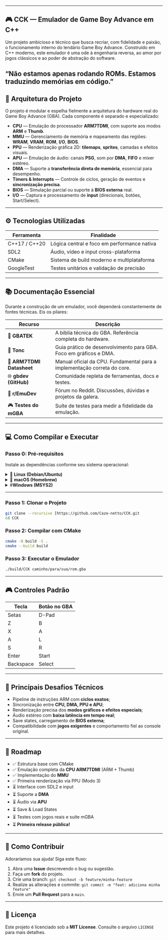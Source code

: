 
---
## 🎮 CCK — Emulador de Game Boy Advance em C++
Um projeto ambicioso e técnico que busca recriar, com fidelidade e paixão, o funcionamento interno do lendário Game Boy Advance. Construído em C++ moderno, este emulador é uma ode à engenharia reversa, ao amor por jogos clássicos e ao poder de abstração do software.

“Não estamos apenas rodando ROMs. Estamos traduzindo memórias em código.”
---

## 🧩 Arquitetura do Projeto

O projeto é modular e espelha fielmente a arquitetura do hardware real do Game Boy Advance (GBA). Cada componente é separado e especializado:

* **CPU** — Emulação do processador **ARM7TDMI**, com suporte aos modos **ARM** e **Thumb**.
* **MMU** — Gerenciamento de memória e mapeamento das regiões: **WRAM**, **VRAM**, **ROM**, **I/O**, **BIOS**.
* **PPU** — Renderização gráfica 2D: **tilemaps**, **sprites**, camadas e efeitos visuais.
* **APU** — Emulação de áudio: canais **PSG**, som por **DMA**, **FIFO** e mixer estéreo.
* **DMA** — Suporte a **transferência direta de memória**, essencial para desempenho.
* **Timers & Interrupts** — Controle de ciclos, geração de eventos e **sincronização precisa**.
* **BIOS** — Simulação parcial ou suporte à **BIOS externa** real.
* **I/O** — Captura e processamento de **input** (direcionais, botões, Start/Select).

---

## ⚙️ Tecnologias Utilizadas

| Ferramenta    | Finalidade                                  |
| ------------- | ------------------------------------------- |
| C++17 / C++20 | Lógica central e foco em performance nativa |
| SDL2          | Áudio, vídeo e input cross-plataforma       |
| CMake         | Sistema de build moderno e multiplataforma  |
| GoogleTest    | Testes unitários e validação de precisão    |

---

## 📚 Documentação Essencial

Durante a construção de um emulador, você dependerá constantemente de fontes técnicas. Eis os pilares:

| Recurso                   | Descrição                                                                |
| ------------------------- | ------------------------------------------------------------------------ |
| 📜 **GBATEK**             | A bíblia técnica do GBA. Referência completa do hardware.                |
| 📖 **Tonc**               | Guia prático de desenvolvimento para GBA. Foco em gráficos e DMA.        |
| 🧠 **ARM7TDMI Datasheet** | Manual oficial da CPU. Fundamental para a implementação correta do core. |
| 🌐 **gbdev (GitHub)**     | Comunidade repleta de ferramentas, docs e testes.                        |
| 💬 **r/EmuDev**           | Fórum no Reddit. Discussões, dúvidas e projetos da galera.               |
| 🎮 **Testes do mGBA**     | Suíte de testes para medir a fidelidade da emulação.                     |

---

## 💻 Como Compilar e Executar

### Passo 0: Pré-requisitos

Instale as dependências conforme seu sistema operacional:

<details><summary>🐧 <strong>Linux (Debian/Ubuntu)</strong></summary>

```bash
sudo apt update
sudo apt install git build-essential cmake libsdl2-dev libgtest-dev
```

</details>

<details><summary>🍎 <strong>macOS (Homebrew)</strong></summary>

```bash
brew install git cmake sdl2 googletest
```

</details>

<details><summary>#<strong>Windows (MSYS2)</strong></summary>

1. Instale o [MSYS2](https://www.msys2.org).
2. Abra o terminal **MSYS2 MINGW64**.
3. Execute:

```bash
pacman -Syu
pacman -S --needed git base-devel \
  mingw-w64-x86_64-toolchain \
  mingw-w64-x86_64-cmake \
  mingw-w64-x86_64-SDL2 \
  mingw-w64-x86_64-gtest
```

</details>

---

### Passo 1: Clonar o Projeto

```bash
git clone --recursive [https://github.com/Caze-netto/CCK.git
cd CCK
```

### Passo 2: Compilar com CMake

```bash
cmake -B build -S .
cmake --build build
```

### Passo 3: Executar o Emulador

```bash
./build/CCK caminho/para/sua/rom.gba
```

---

## 🎮 Controles Padrão

| Tecla     | Botão no GBA |
| --------- | ------------ |
| Setas     | D-Pad        |
| Z         | B            |
| X         | A            |
| A         | L            |
| S         | R            |
| Enter     | Start        |
| Backspace | Select       |

---

## 🚧 Principais Desafios Técnicos

* Pipeline de instruções ARM com **ciclos exatos**;
* Sincronização entre **CPU, DMA, PPU e APU**;
* Renderização precisa dos **modos gráficos e efeitos especiais**;
* Áudio estéreo com **baixa latência em tempo real**;
* Save states, carregamento de **BIOS externa**;
* Compatibilidade com **jogos exigentes** e comportamento fiel ao console original.

---

## 🚀 Roadmap

* ✅ Estrutura base com CMake
* ✅ Emulação completa da **CPU ARM7TDMI** (ARM + Thumb)
* ✅ Implementação do **MMU**
* ✅ Primeira renderização via PPU (Modo 3)
* ⏳ Interface com SDL2 e input
* ⏳ Suporte a **DMA**
* ⏳ Áudio via **APU**
* ⏳ Save & Load States
* ⏳ Testes com jogos reais e suíte mGBA
* ⏳ **Primeira release pública!**

---

## 🤝 Como Contribuir

Adoraríamos sua ajuda! Siga este fluxo:

1. Abra uma **Issue** descrevendo o bug ou sugestão.
2. Faça um **fork** do projeto.
3. Crie uma branch: `git checkout -b feature/minha-feature`
4. Realize as alterações e commite:
   `git commit -m "feat: adiciona minha feature"`
5. Envie um **Pull Request** para a `main`.

---

## 📜 Licença

Este projeto é licenciado sob a **MIT License**. Consulte o arquivo `LICENSE` para mais detalhes.
